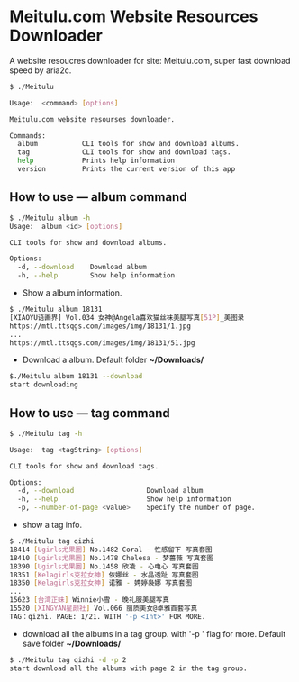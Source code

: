 # Meitulu.com Website Resources Downloader

A website resoucres downloader for site: Meitulu.com, super fast download speed by aria2c.



```bash
$ ./Meitulu

Usage:  <command> [options]

Meitulu.com website resourses downloader.

Commands:
  album           CLI tools for show and download albums.
  tag             CLI tools for show and download tags.
  help            Prints help information
  version         Prints the current version of this app
```



## How to use — album command

```bash
$ ./Meitulu album -h
Usage:  album <id> [options]

CLI tools for show and download albums.

Options:
  -d, --download    Download album
  -h, --help        Show help information
```



- Show a album information.

```bash
$ ./Meitulu album 18131
[XIAOYU语画界] Vol.034 女神@Angela喜欢猫丝袜美腿写真[51P]_美图录
https://mtl.ttsqgs.com/images/img/18131/1.jpg
...
https://mtl.ttsqgs.com/images/img/18131/51.jpg
```




- Download a album. Default folder **~/Downloads/**

```bash
$./Meitulu album 18131 --download
start downloading
```

## How to use — tag command

```bash
$ ./Meitulu tag -h

Usage:  tag <tagString> [options]

CLI tools for show and download tags.

Options:
  -d, --download                  Download album
  -h, --help                      Show help information
  -p, --number-of-page <value>    Specify the number of page.
```

- show a tag info.

```bash
$ ./Meitulu tag qizhi
18414 [Ugirls尤果圈] No.1482 Coral - 性感留下 写真套图
18410 [Ugirls尤果圈] No.1478 Chelesa - 梦蔷薇 写真套图
18390 [Ugirls尤果圈] No.1458 欣凌 - 心电心 写真套图
18351 [Kelagirls克拉女神] 依娜丝 - 水晶透趾 写真套图
18350 [Kelagirls克拉女神] 诺雅 - 娉婷袅娜 写真套图
...
15623 [台湾正妹] Winnie小雪 - 晚礼服美腿写真
15520 [XINGYAN星颜社] Vol.066 丽质美女@卓雅首套写真
TAG：qizhi. PAGE: 1/21. WITH '-p <Int>' FOR MORE.
```

- download all the albums in a tag  group. with '-p <int>' flag for more. Default save folder **~/Downloads/**

```bash
$ ./Meitulu tag qizhi -d -p 2
start download all the albums with page 2 in the tag group.
```

